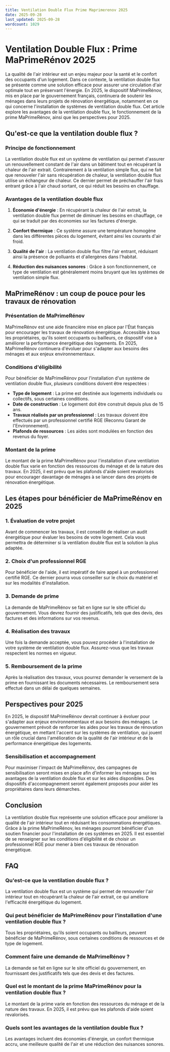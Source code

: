 ```yaml
---
title: Ventilation Double Flux Prime Maprimerenov 2025
date: 2025-09-28
last_updated: 2025-09-28
wordcount: 1029
---
```


# Ventilation Double Flux : Prime MaPrimeRénov 2025

La qualité de l'air intérieur est un enjeu majeur pour la santé et le confort des occupants d'un logement. Dans ce contexte, la ventilation double flux se présente comme une solution efficace pour assurer une circulation d'air optimale tout en préservant l'énergie. En 2025, le dispositif MaPrimeRénov, mis en place par le gouvernement français, continuera de soutenir les ménages dans leurs projets de rénovation énergétique, notamment en ce qui concerne l'installation de systèmes de ventilation double flux. Cet article explore les avantages de la ventilation double flux, le fonctionnement de la prime MaPrimeRénov, ainsi que les perspectives pour 2025.

## Qu'est-ce que la ventilation double flux ?

### Principe de fonctionnement

La ventilation double flux est un système de ventilation qui permet d'assurer un renouvellement constant de l'air dans un bâtiment tout en récupérant la chaleur de l'air extrait. Contrairement à la ventilation simple flux, qui ne fait que renouveler l'air sans récupération de chaleur, la ventilation double flux utilise un échangeur de chaleur. Ce dernier permet de préchauffer l'air frais entrant grâce à l'air chaud sortant, ce qui réduit les besoins en chauffage.

### Avantages de la ventilation double flux

1. **Économie d'énergie** : En récupérant la chaleur de l'air extrait, la ventilation double flux permet de diminuer les besoins en chauffage, ce qui se traduit par des économies sur les factures d'énergie.

2. **Confort thermique** : Ce système assure une température homogène dans les différentes pièces du logement, évitant ainsi les courants d'air froid.

3. **Qualité de l'air** : La ventilation double flux filtre l'air entrant, réduisant ainsi la présence de polluants et d'allergènes dans l'habitat.

4. **Réduction des nuisances sonores** : Grâce à son fonctionnement, ce type de ventilation est généralement moins bruyant que les systèmes de ventilation simple flux.

## MaPrimeRénov : un coup de pouce pour les travaux de rénovation

### Présentation de MaPrimeRénov

MaPrimeRénov est une aide financière mise en place par l'État français pour encourager les travaux de rénovation énergétique. Accessible à tous les propriétaires, qu'ils soient occupants ou bailleurs, ce dispositif vise à améliorer la performance énergétique des logements. En 2025, MaPrimeRénov continuera d'évoluer pour s'adapter aux besoins des ménages et aux enjeux environnementaux.

### Conditions d'éligibilité

Pour bénéficier de MaPrimeRénov pour l'installation d'un système de ventilation double flux, plusieurs conditions doivent être respectées :

- **Type de logement** : La prime est destinée aux logements individuels ou collectifs, sous certaines conditions.
- **Date de construction** : Le logement doit être construit depuis plus de 15 ans.
- **Travaux réalisés par un professionnel** : Les travaux doivent être effectués par un professionnel certifié RGE (Reconnu Garant de l'Environnement).
- **Plafonds de ressources** : Les aides sont modulées en fonction des revenus du foyer.

### Montant de la prime

Le montant de la prime MaPrimeRénov pour l'installation d'une ventilation double flux varie en fonction des ressources du ménage et de la nature des travaux. En 2025, il est prévu que les plafonds d'aide soient revalorisés pour encourager davantage de ménages à se lancer dans des projets de rénovation énergétique.

## Les étapes pour bénéficier de MaPrimeRénov en 2025

### 1. Évaluation de votre projet

Avant de commencer les travaux, il est conseillé de réaliser un audit énergétique pour évaluer les besoins de votre logement. Cela vous permettra de déterminer si la ventilation double flux est la solution la plus adaptée.

### 2. Choix d'un professionnel RGE

Pour bénéficier de l'aide, il est impératif de faire appel à un professionnel certifié RGE. Ce dernier pourra vous conseiller sur le choix du matériel et sur les modalités d'installation.

### 3. Demande de prime

La demande de MaPrimeRénov se fait en ligne sur le site officiel du gouvernement. Vous devrez fournir des justificatifs, tels que des devis, des factures et des informations sur vos revenus.

### 4. Réalisation des travaux

Une fois la demande acceptée, vous pouvez procéder à l'installation de votre système de ventilation double flux. Assurez-vous que les travaux respectent les normes en vigueur.

### 5. Remboursement de la prime

Après la réalisation des travaux, vous pourrez demander le versement de la prime en fournissant les documents nécessaires. Le remboursement sera effectué dans un délai de quelques semaines.

## Perspectives pour 2025

En 2025, le dispositif MaPrimeRénov devrait continuer à évoluer pour s'adapter aux enjeux environnementaux et aux besoins des ménages. Le gouvernement prévoit de renforcer les aides pour les travaux de rénovation énergétique, en mettant l'accent sur les systèmes de ventilation, qui jouent un rôle crucial dans l'amélioration de la qualité de l'air intérieur et de la performance énergétique des logements.

### Sensibilisation et accompagnement

Pour maximiser l'impact de MaPrimeRénov, des campagnes de sensibilisation seront mises en place afin d'informer les ménages sur les avantages de la ventilation double flux et sur les aides disponibles. Des dispositifs d'accompagnement seront également proposés pour aider les propriétaires dans leurs démarches.

## Conclusion

La ventilation double flux représente une solution efficace pour améliorer la qualité de l'air intérieur tout en réduisant les consommations énergétiques. Grâce à la prime MaPrimeRénov, les ménages pourront bénéficier d'un soutien financier pour l'installation de ces systèmes en 2025. Il est essentiel de se renseigner sur les conditions d'éligibilité et de choisir un professionnel RGE pour mener à bien ces travaux de rénovation énergétique.

## FAQ

### Qu'est-ce que la ventilation double flux ?

La ventilation double flux est un système qui permet de renouveler l'air intérieur tout en récupérant la chaleur de l'air extrait, ce qui améliore l'efficacité énergétique du logement.

### Qui peut bénéficier de MaPrimeRénov pour l'installation d'une ventilation double flux ?

Tous les propriétaires, qu'ils soient occupants ou bailleurs, peuvent bénéficier de MaPrimeRénov, sous certaines conditions de ressources et de type de logement.

### Comment faire une demande de MaPrimeRénov ?

La demande se fait en ligne sur le site officiel du gouvernement, en fournissant des justificatifs tels que des devis et des factures.

### Quel est le montant de la prime MaPrimeRénov pour la ventilation double flux ?

Le montant de la prime varie en fonction des ressources du ménage et de la nature des travaux. En 2025, il est prévu que les plafonds d'aide soient revalorisés.

### Quels sont les avantages de la ventilation double flux ?

Les avantages incluent des économies d'énergie, un confort thermique accru, une meilleure qualité de l'air et une réduction des nuisances sonores.